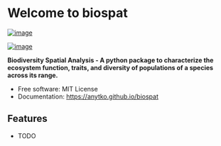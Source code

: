 # Welcome to biospat


[![image](https://img.shields.io/pypi/v/biospat.svg)](https://pypi.python.org/pypi/biospat)

[![image](https://pyup.io/repos/github/anytko/biospat/shield.svg)](https://pyup.io/repos/github/anytko/biospat)


**Biodiversity Spatial Analysis - A python package to characterize the ecosystem function, traits, and diversity of populations of a species across its range.**


-   Free software: MIT License
-   Documentation: <https://anytko.github.io/biospat>


## Features

-   TODO

